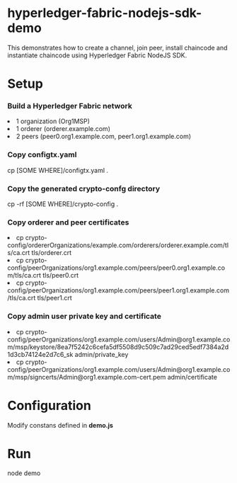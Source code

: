# hyperledger-fabric-nodejs-sdk-demo

This demonstrates how to create a channel, join peer, install chaincode and instantiate chaincode using Hyperledger Fabric NodeJS SDK.

<h1>Setup</h1>

<h3>Build a Hyperledger Fabric network</h3>

<li>1 organization (Org1MSP)</li>
<li>1 orderer (orderer.example.com)</li>
<li>2 peers (peer0.org1.example.com, peer1.org1.example.com)</li>

<h3>Copy <b>configtx.yaml</b></h3>
cp [SOME WHERE]/configtx.yaml .

<h3>Copy the generated <b>crypto-confg</b> directory</h3>
cp -rf [SOME WHERE]/crypto-config .

<h3>Copy orderer and peer certificates</h3>
<li>cp crypto-config/ordererOrganizations/example.com/orderers/orderer.example.com/tls/ca.crt tls/orderer.crt</li>
<li>cp crypto-config/peerOrganizations/org1.example.com/peers/peer0.org1.example.com/tls/ca.crt tls/peer0.crt</li>
<li>cp crypto-config/peerOrganizations/org1.example.com/peers/peer1.org1.example.com/tls/ca.crt tls/peer1.crt</li>

<h3>Copy admin user private key and certificate</h3>
<li>cp crypto-config/peerOrganizations/org1.example.com/users/Admin@org1.example.com/msp/keystore/8ea7f5242c6cefa5df5508d9c509c7ad29ced5edf7384a2d1d3cb74124e2d7c6_sk admin/private_key</li>
<li>cp crypto-config/peerOrganizations/org1.example.com/users/Admin@org1.example.com/msp/signcerts/Admin@org1.example.com-cert.pem admin/certificate</li>

<h1>Configuration</h2>

Modify constans defined in <b>demo.js</b>

<h1>Run</h1>

node demo
